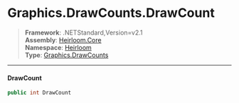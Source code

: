 # Graphics.DrawCounts.DrawCount

> **Framework**: .NETStandard,Version=v2.1  
> **Assembly**: [Heirloom.Core][0]  
> **Namespace**: [Heirloom][0]  
> **Type**: [Graphics.DrawCounts][1]

--------------------------------------------------------------------------------

#### DrawCount

```cs
public int DrawCount
```

[0]: ../Heirloom.Core.md
[1]: Heirloom.Graphics.DrawCounts.md
